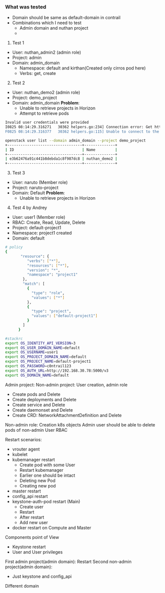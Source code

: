 ### What was tested

* Domain should be same as default-domain in contrail
* Combinations which I need to test
  * Admin domain and nuthan project
  * 
1. Test 1
  * User: nuthan_admin2 (admin role)
  * Project: admin
  * Domain: admin_domain
    * Namespace: default and kirthan(Created only cirros pod here)
    * Verbs: get, create
2. Test 2
  * User: nuthan_demo2 (admin role)
  * Project: demo_project
  * Domain: admin_domain
  **Problem**:
    * Unable to retrieve projects in Horizon
    * Attempt to retrieve pods
```sh
Invalid user credentials were provided
I0825 08:14:29.316271   30362 helpers.go:234] Connection error: Get https://192.168.30.29:6443/api/v1/namespaces/default/pods?limit=500: getting credentials: exec plugin didn't return a token or cert/key pair
F0825 08:14:29.316377   30362 helpers.go:115] Unable to connect to the server: getting credentials: exec plugin didn't return a token or cert/key pair

openstack user list --domain admin_domain --project demo_project
+----------------------------------+--------------+
| ID                               | Name         |
+----------------------------------+--------------+
| e3b62476a91c441b8debda1c8f987dc8 | nuthan_demo2 |
+----------------------------------+--------------+
```
3. Test 3
  * User: naruto (Member role)
  * Project: naruto-project
  * Domain: Default
  **Problem**:
    * Unable to retrieve projects in Horizon
4. Test 4 by Andrey
  * User: user1 (Member role) 
  * RBAC: Create, Read, Update, Delete
  * Project: default-project1
  * Namespace: project1 created
  * Domain: default
```sh
# policy
{
       "resource": {
          "verbs": ["*"],
          "resources": ["*"],
          "version": "*",
          "namespace": "project1"
        },
        "match": [
          {
            "type": "role",
            "values": ["*"]
          },
          {
            "type": "project",
            "values": ["default-project1"]
          }
        ]
      }

#stackrc
export OS_IDENTITY_API_VERSION=3
export OS_USER_DOMAIN_NAME=default
export OS_USERNAME=user1
export OS_PROJECT_DOMAIN_NAME=default
export OS_PROJECT_NAME=default-project1
export OS_PASSWORD=c0ntrail123
export OS_AUTH_URL=http://192.168.30.78:5000/v3
export OS_DOMAIN_NAME=default
```


Admin project:
Non-admin project: User creation, admin role
  * Create pods and Delete
  * Create deployments and Delete
  * Create service and Delete
  * Create daemonset and Delete
  * Create CRD: NetworkAttachmentDefinition and Delete

Non-admin role: Creation k8s objects
Admin user should be able to delete pods of non-admin User
RBAC

Restart scenarios:
* vrouter agent
* kubelet
* kubemanager restart
  * Create pod with some User
  * Restart kubemanager
  * Earlier one should be intact
  * Deleting new Pod
  * Creating new pod
* master restart
* config_api restart
* keystone-auth-pod restart (Main)
  * Create user
  * Restart
  * After restart 
  * Add new user
* docker restart on Compute and Master

Components point of View
* Keystone restart
* User and User privileges

First admin project(admin domain): Restart 
Second non-admin project(admin domain): 
  * Just keystone and config_api

Different domain